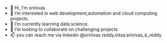 - 👋 Hi, I’m srinivas
- 👀 I’m interested in web development,automation and cloud computing projects.
- 🌱 I’m currently learning data science.
- 💞️ I’m looking to collaborate on challenging projects
- 📫 you can reach me via linkedin @srinivas reddy,intsa:srinivas_k_reddy

<!---
srinivas90596/srinivas90596 is a ✨ special ✨ repository because its `README.md` (this file) appears on your GitHub profile.
You can click the Preview link to take a look at your changes.
--->

